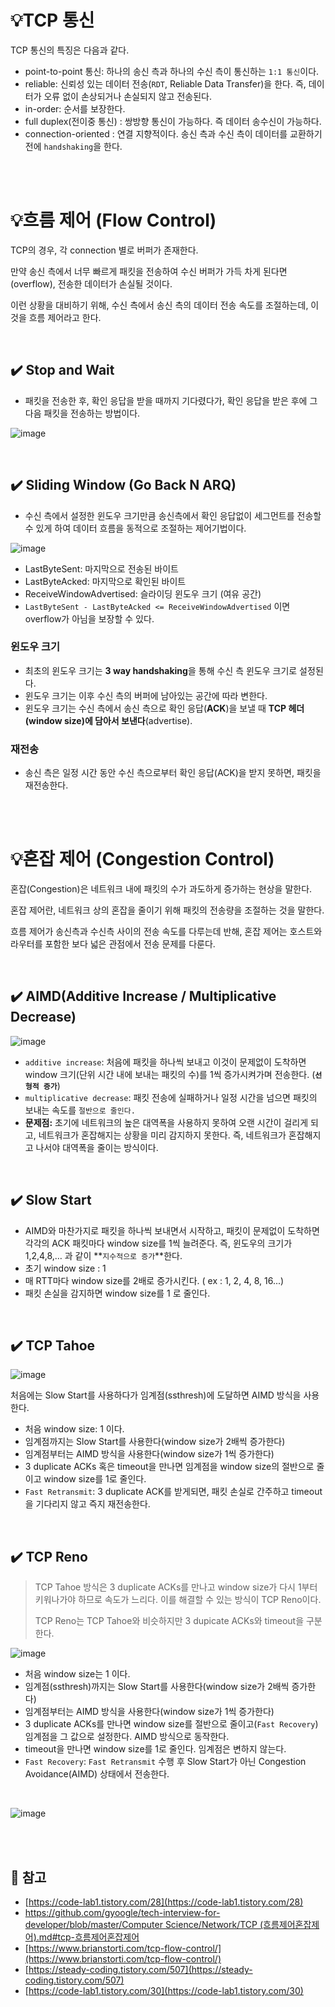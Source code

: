 # 💡TCP 통신

TCP 통신의 특징은 다음과 같다.

- point-to-point 통신: 하나의 송신 측과 하나의 수신 측이 통신하는 `1:1 통신`이다.
- reliable: 신뢰성 있는 데이터 전송(`RDT`, Reliable Data Transfer)을 한다. 즉, 데이터가 오류 없이 손상되거나 손실되지 않고 전송된다.
- in-order: 순서를 보장한다.
- full duplex(전이중 통신) : 쌍방향 통신이 가능하다. 즉 데이터 송수신이 가능하다.
- connection-oriented : 연결 지향적이다. 송신 측과 수신 측이 데이터를 교환하기 전에 `handshaking`을 한다.

<br/><br/>

# 💡흐름 제어 (Flow Control)

TCP의 경우, 각 connection 별로 버퍼가 존재한다. 

만약 송신 측에서 너무 빠르게 패킷을 전송하여 수신 버퍼가 가득 차게 된다면(overflow), 전송한 데이터가 손실될 것이다.

이런 상황을 대비하기 위해, 수신 측에서 송신 측의 데이터 전송 속도를 조절하는데, 이것을 흐름 제어라고 한다.

<br/>

## ✔️ Stop and Wait

- 패킷을 전송한 후, 확인 응답을 받을 때까지 기다렸다가, 확인 응답을 받은 후에 그 다음 패킷을 전송하는 방법이다.

![image](https://user-images.githubusercontent.com/75151848/184527764-396be37a-f9fc-4a86-909b-57c80f54c048.png)

<br/>

## ✔️ Sliding Window (Go Back N ARQ)

- 수신 측에서 설정한 윈도우 크기만큼 송신측에서 확인 응답없이 세그먼트를 전송할 수 있게 하여 데이터 흐름을 동적으로 조절하는 제어기법이다.

![image](https://user-images.githubusercontent.com/75151848/184529184-7b3406c7-4576-46b7-bb11-569755440aa9.png)


- LastByteSent: 마지막으로 전송된 바이트
- LastByteAcked: 마지막으로 확인된 바이트
- ReceiveWindowAdvertised: 슬라이딩 윈도우 크기 (여유 공간)
- `LastByteSent - LastByteAcked <= ReceiveWindowAdvertised` 이면 overflow가 아님을 보장할 수 있다.

### **윈도우 크기**

- 최초의 윈도우 크기는 **3 way handshaking**을 통해 수신 측 윈도우 크기로 설정된다.
- 윈도우 크기는 이후 수신 측의 버퍼에 남아있는 공간에 따라 변한다.
- 윈도우 크기는 수신 측에서 송신 측으로 확인 응답(**ACK**)을 보낼 때 **TCP 헤더(window size)에 담아서 보낸다**(advertise).

### 재전송

- 송신 측은 일정 시간 동안 수신 측으로부터 확인 응답(ACK)을 받지 못하면, 패킷을 재전송한다.

<br/><br/>

# 💡혼잡 제어 (Congestion Control)

혼잡(Congestion)은 네트워크 내에 패킷의 수가 과도하게 증가하는 현상을 말한다.

혼잡 제어란, 네트워크 상의 혼잡을 줄이기 위해 패킷의 전송량을 조절하는 것을 말한다.

흐름 제어가 송신측과 수신측 사이의 전송 속도를 다루는데 반해, 혼잡 제어는 호스트와 라우터를 포함한 보다 넓은 관점에서 전송 문제를 다룬다.

<br/>

## ✔️ AIMD(Additive Increase / Multiplicative Decrease)

![image](https://user-images.githubusercontent.com/75151848/184531794-1bae030f-e1e1-45ac-9661-6970dffc8436.png)

- `additive increase`: 처음에 패킷을 하나씩 보내고 이것이 문제없이 도착하면 window 크기(단위 시간 내에 보내는 패킷의 수)를 1씩 증가시켜가며 전송한다. (**`선형적 증가`**)
- `multiplicative decrease`: 패킷 전송에 실패하거나 일정 시간을 넘으면 패킷의 보내는 속도를 `절반으로 줄인다.`
- **문제점:** 초기에 네트워크의 높은 대역폭을 사용하지 못하여 오랜 시간이 걸리게 되고, 네트워크가 혼잡해지는 상황을 미리 감지하지 못한다. 즉, 네트워크가 혼잡해지고 나서야 대역폭을 줄이는 방식이다.

<br/>

## ✔️ Slow Start

- AIMD와 마찬가지로 패킷을 하나씩 보내면서 시작하고, 패킷이 문제없이 도착하면 각각의 ACK 패킷마다 window size를 1씩 늘려준다. 즉, 윈도우의 크기가 1,2,4,8,… 과 같이 **`지수적으로 증가`**한다.
- 초기 window size : 1
- 매 RTT마다 window size를 2배로 증가시킨다. ( ex : 1, 2, 4, 8, 16...)
- 패킷 손실을 감지하면 window size를 1 로 줄인다.

<br/>

## ✔️ TCP Tahoe

![image](https://user-images.githubusercontent.com/75151848/184531805-92395862-db67-4751-8395-451d8ea12b14.png)

처음에는 Slow Start를 사용하다가 임계점(ssthresh)에 도달하면 AIMD 방식을 사용한다.

- 처음 window size: 1 이다.
- 임계점까지는 Slow Start를 사용한다(window size가 2배씩 증가한다)
- 임계점부터는 AIMD 방식을 사용한다(window size가 1씩 증가한다)
- 3 duplicate ACKs 혹은 timeout을 만나면 임계점을 window size의 절반으로 줄이고 window size를 1로 줄인다.
- `Fast Retransmit`: 3 duplicate ACK를 받게되면, 패킷 손실로 간주하고 timeout을 기다리지 않고 즉지 재전송한다.

<br/>

## ✔️ TCP **Reno**

> TCP Tahoe 방식은 3 duplicate ACKs를 만나고 window size가 다시 1부터 키워나가야 하므로 속도가 느리다. 이를 해결할 수 있는 방식이 TCP Reno이다.
> 
> TCP Reno는 TCP Tahoe와 비슷하지만 3 dupicate ACKs와 timeout을 구분한다.
> 

![image](https://user-images.githubusercontent.com/75151848/184531807-2443c71a-c16b-46b8-becf-7265fec59a31.png)
- 처음 window size는 1 이다.
- 임계점(ssthresh)까지는 Slow Start를 사용한다(window size가 2배씩 증가한다)
- 임계점부터는 AIMD 방식을 사용한다(window size가 1씩 증가한다)
- 3 duplicate ACKs를 만나면 window size를 절반으로 줄이고(`Fast Recovery`) 임계점을 그 값으로 설정한다. AIMD 방식으로 동작한다.
- timeout을 만나면 window size를 1로 줄인다. 임계점은 변하지 않는다.
- `Fast Recovery`: `Fast Retransmit` 수행 후 Slow Start가 아닌 Congestion Avoidance(AIMD) 상태에서 전송한다.

<br/>

![image](https://user-images.githubusercontent.com/75151848/184529663-a3a823be-e92c-41ae-a566-5c9979d988fa.png)

<br/><br/>

## 📌 참고

- [https://code-lab1.tistory.com/28](https://code-lab1.tistory.com/28)
- [https://github.com/gyoogle/tech-interview-for-developer/blob/master/Computer Science/Network/TCP (흐름제어혼잡제어).md#tcp-흐름제어혼잡제어](https://github.com/gyoogle/tech-interview-for-developer/blob/master/Computer%20Science/Network/TCP%20(%ED%9D%90%EB%A6%84%EC%A0%9C%EC%96%B4%ED%98%BC%EC%9E%A1%EC%A0%9C%EC%96%B4).md#tcp-%ED%9D%90%EB%A6%84%EC%A0%9C%EC%96%B4%ED%98%BC%EC%9E%A1%EC%A0%9C%EC%96%B4)
- [https://www.brianstorti.com/tcp-flow-control/](https://www.brianstorti.com/tcp-flow-control/)
- [https://steady-coding.tistory.com/507](https://steady-coding.tistory.com/507)
- [https://code-lab1.tistory.com/30](https://code-lab1.tistory.com/30)

